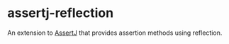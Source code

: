 # assertj-reflection

An extension to [AssertJ] that provides assertion methods using reflection.

[AssertJ]: https://github.com/assertj/assertj

